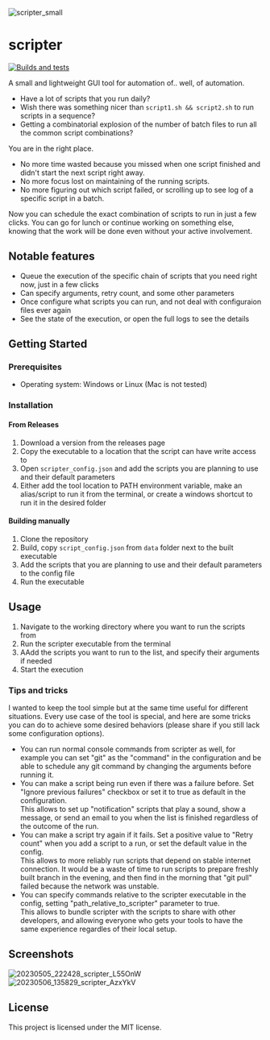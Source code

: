 ![scripter_small](https://user-images.githubusercontent.com/24990031/236622920-094b7357-216b-4475-88b3-3e746af34e07.gif)

# scripter
[![Builds and tests](https://github.com/gameraccoon/scripter/actions/workflows/rust.yml/badge.svg)](https://github.com/gameraccoon/scripter/actions/workflows/rust.yml)

A small and lightweight GUI tool for automation of.. well, of automation.

- Have a lot of scripts that you run daily?  
- Wish there was something nicer than `script1.sh && script2.sh` to run scripts in a sequence?  
- Getting a combinatorial explosion of the number of batch files to run all the common script combinations?  

You are in the right place.

- No more time wasted because you missed when one script finished and didn't start the next script right away.  
- No more focus lost on maintaining of the running scripts.  
- No more figuring out which script failed, or scrolling up to see log of a specific script in a batch.  

Now you can schedule the exact combination of scripts to run in just a few clicks. You can go for lunch or continue working on something else, knowing that the work will be done even without your active involvement.  

## Notable features

- Queue the execution of the specific chain of scripts that you need right now, just in a few clicks
- Can specify arguments, retry count, and some other parameters
- Once configure what scripts you can run, and not deal with configuraion files ever again
- See the state of the execution, or open the full logs to see the details

## Getting Started

### Prerequisites

- Operating system: Windows or Linux (Mac is not tested)

### Installation

#### From Releases
1. Download a version from the releases page
1. Copy the executable to a location that the script can have write access to
1. Open `scripter_config.json` and add the scripts you are planning to use and their default parameters
1. Either add the tool location to PATH environment variable, make an alias/script to run it from the terminal, or create a windows shortcut to run it in the desired folder

#### Building manually

1. Clone the repository
1. Build, copy `script_config.json` from `data` folder next to the built executable
1. Add the scripts that you are planning to use and their default parameters to the config file
1. Run the executable

## Usage

1. Navigate to the working directory where you want to run the scripts from
1. Run the scripter executable from the terminal
1. AAdd the scripts you want to run to the list, and specify their arguments if needed
1. Start the execution

### Tips and tricks

I wanted to keep the tool simple but at the same time useful for different situations. Every use case of the tool is special, and here are some tricks you can do to achieve some desired behaviors (please share if you still lack some configuration options).

- You can run normal console commands from scripter as well, for example you can set "git" as the "command" in the configuration and be able to schedule any git command by changing the arguments before running it.
- You can make a script being run even if there was a failure before. Set "Ignore previous failures" checkbox or set it to true as default in the configuration.  
This allows to set up "notification" scripts that play a sound, show a message, or send an email to you when the list is finished regardless of the outcome of the run.
- You can make a script try again if it fails. Set a positive value to "Retry count" when you add a script to a run, or set the default value in the config.  
This allows to more reliably run scripts that depend on stable internet connection. It would be a waste of time to run scripts to prepare freshly built branch in the evening, and then find in the morning that "git pull" failed because the network was unstable.
- You can specify commands relative to the scripter executable in the config, setting "path_relative_to_scripter" parameter to true.  
This allows to bundle scripter with the scripts to share with other developers, and allowing everyone who gets your tools to have the same experience regardles of their local setup.

## Screenshots
![20230505_222428_scripter_L55OnW](https://user-images.githubusercontent.com/24990031/236622895-97782150-fa07-419e-acdc-9550d35e0407.png)
![20230506_135829_scripter_AzxYkV](https://user-images.githubusercontent.com/24990031/236622897-4a7c9a67-1976-4cfe-b147-6a93f9406d9a.png)

## License

This project is licensed under the MIT license.
